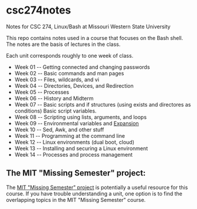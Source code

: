 # csc274notes
Notes for CSC 274, Linux/Bash at Missouri Western State University

This repo contains notes used in a course that focuses on the Bash shell.  The notes are the basis of lectures in the class.

Each unit corresponds roughly to one week of class.

- Week 01 -- Getting connected and changing passwords
- Week 02 -- Basic commands and man pages
- Week 03 -- Files, wildcards, and vi
- Week 04 -- Directories, Devices, and Redirection
- Week 05 -- Processes
- Week 06 -- History and Midterm
- Week 07 -- Basic scripts and if structures (using exists and directores as conditions) Basic script variables.
- Week 08 -- Scripting using lists, arguments, and loops
- Week 09 -- Environmental variables and [Expansion](http://linuxcommand.org/lc3_lts0080.php)
- Week 10 -- Sed, Awk, and other stuff
- Week 11 -- Programming at the command line
- Week 12 -- Linux environments (dual boot, cloud)
- Week 13 -- Installing and securing a Linux environment
- Week 14 -- Processes and process management

## The MIT "Missing Semester" project:

The [MIT "Missing Semester" project](https://missing.csail.mit.edu/) is potentially a useful resource for this course.  If you have trouble understanding a unit, one option is to find the overlapping topics in the MIT "Missing Semester" course.